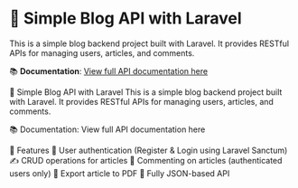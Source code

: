 
# 📝 Simple Blog API with Laravel

This is a simple blog backend project built with Laravel. It provides RESTful APIs for managing users, articles, and comments.

📚 **Documentation**: [View full API documentation here](https://web.postman.co/workspace/1fa8b7a7-3ff3-44ae-8523-af3b375ca59a/collection/24273003-dadf482b-690d-4925-9969-863c3b086542?action=share&source=copy-link&creator=24273003)


📝 Simple Blog API with Laravel
This is a simple blog backend project built with Laravel. It provides RESTful APIs for managing users, articles, and comments.

📚 Documentation: View full API documentation here

🚀 Features
🔐 User authentication (Register & Login using Laravel Sanctum)
✍️ CRUD operations for articles
💬 Commenting on articles (authenticated users only)
📄 Export article to PDF
🧪 Fully JSON-based API